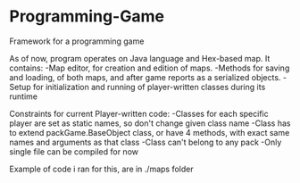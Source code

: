 # Programming-Game
Framework for a programming game

As of now, program operates on Java language and Hex-based map.
It contains:
-Map editor, for creation and edition of maps.
-Methods for saving and loading, of both maps, and after game reports as a serialized objects.
-Setup for initialization and running of player-written classes during its runtime

Constraints for current Player-written code:
-Classes for each specific player are set as static names, so don't change given class name
-Class has to extend packGame.BaseObject class, or have 4 methods, with exact same names and arguments as that class
-Class can't belong to any pack
-Only single file can be compiled for now

Example of code i ran for this, are in ./maps folder
